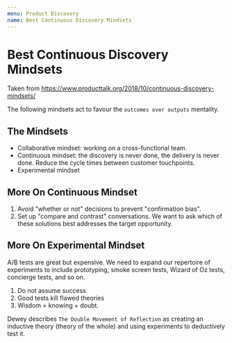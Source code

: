 ```yaml
---
menu: Product Discovery
name: Best Continuous Discovery Mindsets
---
```


# Best Continuous Discovery Mindsets

Taken from https://www.producttalk.org/2018/10/continuous-discovery-mindsets/

The following mindsets act to favour the `outcomes over outputs` mentality.

## The Mindsets

- Collaborative mindset: working on a cross-functional team.
- Continuous mindset: the discovery is never done, the delivery is never done. Reduce the cycle times between customer touchpoints.
- Experimental mindset

## More On Continuous Mindset

1. Avoid "whether or not" decisions to prevent "confirmation bias".
2. Set up "compare and contrast" conversations. We want to ask which of these solutions best addresses the target opportunity.

## More On Experimental Mindset

A/B tests are great but expensive. We need to expand our repertoire of experiments to include prototyping, smoke screen tests, Wizard of Oz tests, concierge tests, and so on.

1. Do not assume success
2. Good tests kill flawed theories
3. Wisdom = knowing + doubt.

Dewey describes `The Double Movement of Reflection` as creating an inductive theory (theory of the whole) and using experiments to deductively test it.
